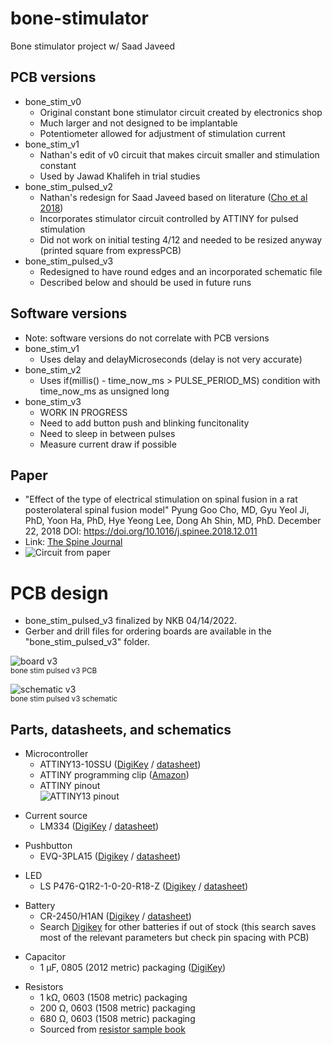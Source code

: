 # bone-stimulator
Bone stimulator project w/ Saad Javeed

## PCB versions

+ bone_stim_v0  
  + Original constant bone stimulator circuit created by electronics shop  
  + Much larger and not designed to be implantable  
  + Potentiometer allowed for adjustment of stimulation current  
+ bone_stim_v1  
  + Nathan's edit of v0 circuit that makes circuit smaller and stimulation constant  
  + Used by Jawad Khalifeh in trial studies  
+ bone_stim_pulsed_v2  
  + Nathan's redesign for Saad Javeed based on literature ([Cho et al 2018](https://doi.org/10.1016/j.spinee.2018.12.011))  
  + Incorporates stimulator circuit controlled by ATTINY for pulsed stimulation  
  + Did not work on initial testing 4/12 and needed to be resized anyway (printed square from expressPCB)  
+ bone_stim_pulsed_v3  
  + Redesigned to have round edges and an incorporated schematic file  
  + Described below and should be used in future runs  

## Software versions

- Note: software versions do not correlate with PCB versions  
- bone_stim_v1  
  - Uses delay and delayMicroseconds (delay is not very accurate)  
- bone_stim_v2  
  - Uses if(millis() - time_now_ms > PULSE_PERIOD_MS) condition with time_now_ms as unsigned long  
- bone_stim_v3  
  - WORK IN PROGRESS  
  - Need to add button push and blinking funcitonality  
  - Need to sleep in between pulses  
  - Measure current draw if possible  

## Paper

+ "Effect of the type of electrical stimulation on spinal fusion in a rat posterolateral spinal fusion model" Pyung Goo Cho, MD, Gyu Yeol Ji, PhD, Yoon Ha, PhD, Hye Yeong Lee, Dong Ah Shin, MD, PhD. December 22, 2018 DOI: https://doi.org/10.1016/j.spinee.2018.12.011  
+ Link: [The Spine Journal](https://www.thespinejournalonline.com/article/S1529-9430(18)31320-2/fulltext)  
+ ![Circuit from paper](https://user-images.githubusercontent.com/97985843/163450529-fd5110ea-4f02-4fdf-9a7e-88e7370d2ff6.PNG)  


# PCB design

- bone_stim_pulsed_v3 finalized by NKB 04/14/2022.  
- Gerber and drill files for ordering boards are available in the "bone_stim_pulsed_v3" folder.  


![board v3](https://user-images.githubusercontent.com/97985843/163484474-c1b6dc2b-f34a-4449-83bc-8d6e3b9fa9e8.PNG)  
<sup>bone stim pulsed v3 PCB </sup>  

![schematic v3](https://user-images.githubusercontent.com/97985843/163484485-addbfcb1-c3a8-4663-93eb-0458f8902ce8.PNG)  
<sup>bone stim pulsed v3 schematic</sup>  

## Parts, datasheets, and schematics

+ Microcontroller
  + ATTINY13-10SSU ([DigiKey](https://www.digikey.com/en/products/detail/microchip-technology/ATTINY13V-10SSU/1008458) / [datasheet](https://ww1.microchip.com/downloads/en/DeviceDoc/2535S.pdf))  
  + ATTINY programming clip ([Amazon](https://www.amazon.com/Pomona-Electronics-5250-Plated-Spacing/dp/B00JJ4G13I/ref=sr_1_3?keywords=soic8+clip&qid=1645148900&sr=8-3))  
  + ATTINY pinout  
    ![ATTINY13 pinout](https://user-images.githubusercontent.com/97985843/154563784-f1fd1e41-aa7a-4a85-93eb-a84c389eb353.PNG)  

- Current source
  - LM334 ([DigiKey](https://www.digikey.com/en/products/detail/texas-instruments/LM334M/3701392) / [datasheet](https://www.ti.com/general/docs/suppproductinfo.tsp?distId=10&gotoUrl=https%3A%2F%2Fwww.ti.com%2Flit%2Fgpn%2Flm134))  

+ Pushbutton
  + EVQ-3PLA15 ([Digikey](https://www.digikey.com/en/products/detail/panasonic-electronic-components/EVQ-3PLA15/7561411?s=N4IgTCBcDaIAoEYxgCwGYBsBhAKgWgDkAREAXQF8g) / [datasheet](https://www3.panasonic.biz/ac/e_download/control/switch/light-touch/catalog/sw_lt_eng_49s.pdf))  

- LED
  - LS P476-Q1R2-1-0-20-R18-Z ([Digikey](https://www.digikey.com/en/products/detail/osram-opto-semiconductors-inc/LS-P476-Q1R2-1-0-20-R18-Z/7325513?s=N4IgjCBcoMxgnFUBjKAzAhgGwM4FMAaEAeygG1wYAmABhoHYQiBWADnpkaIDYwxmYTENyphuAFiFj2VKlKrUaiImAXjmzecwXd54kV3BVu8cYJUwaYeroC6RAA4AXKCADKTgE4BLAHYBzEABfFjMkEFRITFxCEnIQDmYJKTMaJKlWcRpuViFaOhMhHNYYcwSONKFMtLLTZnpJFTpLQXsQZ1cPHwDgnkzwyOj8IlJICjBqnJA2jsh3Lz9AkPBmOgH0bGG4sfAEbKE2VSKaBSL%2BZWFRC4l9IXolCCJ6MBO7-ho3jTuqcUfy56qNF%2BVVY%2BxmLjmXUWvRAAFo5NAIlAvABXWKjCiaWxBZYIig4AC2ABMAARYPCkzwUknTHjhbxE1ywl5-WYgIROACeDjwrgwOFQOKAA) / [datasheet](https://dammedia.osram.info/media/resource/hires/osram-dam-2493611/LS%20P476.pdf))  

+ Battery
  + CR-2450/H1AN ([Digikey](https://www.digikey.com/en/products/detail/panasonic-bsg/CR-2450-H1AN/2404067?s=N4IgTCBcDaIMYCcC0YAsBWADAegBIEYBBAORAF0BfIA) / [datasheet](https://b2b-api.panasonic.eu/file_stream/pids/fileversion/3648))
  + Search [Digikey](https://www.digikey.com/en/products/filter/batteries-non-rechargeable-primary/90?s=N4IgjCBcoMwExVAYygMwIYBsDOBTANCAPZQDaIM8YYMIhlc1ADHRVdaw9QgLqEAOAFyggAyoIBOASwB2AcxABferWggUkDDgLEy4AKwA2AJwAOCITD6A7KbiHWN-QBYmtS4abXr%2B1mEPOgQiEzt6h7uCGUaYRYHYwzsEgznampsZ%2BptYw1hmWxlZwEUWGdhYgcM5gRXkViV7FzuyslU3WDoSVAcbOLfr66bVwNsbW5cNZ1knDxgVDhjUs9ExwwxB8IEIi4tLySp0DiOpoWHiEJJDkMKYpTZw3N70bW5BikrIKyhVeGWoaWmddJcKAACABqnAAdHBwVDDLDnsJXgBVGRSQQAeVQAFlcOhsABXCS4fYgAC0CD%2BUEkBJ0F3Ivh4ii%2BlPISCIshBSFwmEwIIARuhBIJcBIAJ4gJlAA) for other batteries if out of stock (this search saves most of the relevant parameters but check pin spacing with PCB)  

- Capacitor
  - 1 µF, 0805 (2012 metric) packaging ([DigiKey](https://www.digikey.com/en/products/detail/kemet/C0805C105K5PAC7800/6097177?s=N4IgTCBcDaIMYAYAcCCscCMaDWqAOAhnAOwoIgC6AvkA))

+ Resistors
  + 1 kΩ, 0603 (1508 metric) packaging  
  + 200 Ω, 0603 (1508 metric) packaging  
  + 680 Ω, 0603 (1508 metric) packaging  
  + Sourced from [resistor sample book](https://www.amazon.com/Yobett-15pF-1uF-3725pcs-Resistor-Capacitor/dp/B00IN2314E/ref=sr_1_10?crid=UE07MO30ZN0Y&keywords=smd+resistor+variety+pack+0603&qid=1649957977&sprefix=smd+resistor+variety+pack+0603%2Caps%2C92&sr=8-10)  

